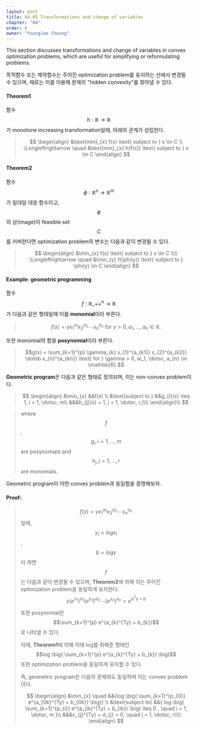 ```yaml
---
layout: post
title: 04-05 Transformations and change of variables
chapter: "04"
order: 6
owner: "YoungJae Choung"
---
```

This section discusses transformations and change of variables in convex optimization problems, which are useful for simplifying or reformulating problems.

목적함수 또는 제약함수는 주어진 optimization problem를 유지하는 선에서 변경될 수 있으며, 때로는 이를 이용해 문제의 "hidden convexity"를 찾아낼 수 있다.

#### Theorem1
함수 $$h : \mathbb{R} \rightarrow \mathbb{R}$$가 monotone increasing transformation일때, 아래의 관계가 성립한다.

>$$
>\begin{align}
>   &\text{min}_{x} f(x) \text{ subject to } x \in C \\
>   \Longleftrightarrow \quad &\text{min}_{x} h(f(x)) \text{ subject to } x \in C
>\end{align}
>$$

#### Theorem2
함수 $$\phi: \mathbb{R}^{n} \rightarrow \mathbb{R}^{m}$$가 일대일 대응 함수이고, $$\phi$$의 상(image)이 feasible set $$C$$를 커버한다면 optimization problem의 변수는 다음과 같이 변경될 수 있다.   

>$$
>\begin{align}
>    &\min_{x} f(x) \text{ subject to } x \in C \\\\ 
>    \Longleftrightarrow \quad &\min_{y} f(\phi(y)) \text{ subject to } \phi(y) \in C
>\end{align}
>$$

#### Example: geometric programming

함수 $$f: \mathbb{R}\_{++}^n \rightarrow \mathbb{R}$$가 다음과 같은 형태일때 이를 **monomial**이라 부른다.
> $$f(x) = \gamma x_{1}^{a_{1}} x_{2}^{a_{2}} \dotsb x_{n}^{a_{n}} \text{ for } \gamma > 0, a_{1}, \dotsc, a_{n} \in \mathbb{R}.$$


또한 monomial의 합을 **posynomial**이라 부른다.
> $$g(x) = \sum_{k=1}^{p} \gamma_{k} x_{1}^{a_{k1}} x_{2}^{a_{k2}} \dotsb x_{n}^{a_{kn}} \text{ for } \gamma > 0, a\_1, \dotsc, a_{n} \in \mathbb{R}.$$


**Geometric program**은 다음과 같은 형태로 정의되며, 이는 non-convex problem이다.
>$$
\begin{align}
&\min_{x} &&f(x) \\
&\text{subject to } &&g_{i}(x) \leq 1, i = 1, \dotsc, m\\
&&&h_{j}(x) = 1, j = 1, \dotsc, r,\\\\
\end{align}\\
$$

>where $$f$$, $$g_{i}, i=1, \dotsc, m$$ are posynomials and $$h_{j}, j=1, \dotsc, r$$ are monomials.

Geometric program이 어떤 convex problem과 동일함을 증명해보자.

#### Proof:
>$$f(x) = \gamma x_{1}^{a_{1}} x_{2}^{a_{2}} \dotsb x_{n}^{a_{n}}$$일때, $$y_{i} = logx_{i}$$, $$b=log \gamma$$라 하면 $$f$$는 다음과 같이 변경될 수 있으며, **Theorem2**에 의해 이는 주어진 optimization problem을 동일하게 유지한다.
>$$\gamma (e^{y_{1}})^{a_{1}} (e^{y_{2}})^{a_{2}} \dotsb (e^{y_{n}})^{a_{n}} = e^{a^Ty + b}$$
>
>또한 posynomial은 $$\sum_{k=1}^{p} e^{a_{k}^{Ty} + b_{k}}$$로 나타낼 수 있다.
>
>이때, **Theorem1**에 의해 이에 log를 취해준 형태인 $$log \big( \sum_{k=1}^{p} e^{a_{k}^{Ty} + b_{k}} \big)$$ 또한 optimization problem을 동일하게 유지할 수 있다.
>
>즉, geometric program은 다음의 문제와도 동일하며 이는 convex problem이다.
>
>$$
>\begin{align}
&\min_{x} \quad &&{log \big( \sum_{k=1}^{p_{0}} e^{a_{0k}^{Ty} + b_{0k}} \big)} \\
&\text{subject to} &&{
         log \big( \sum_{k=1}^{p_{i}} e^{a_{ik}^{Ty} + b_{ik}} \big)
         \leq 0
         , \quad i = 1, \dotsc, m
}\\
&&&c_{j}^{Ty} + d_{j} = 0, \quad j = 1, \dotsc, r\\\\
\end{align}
$$
